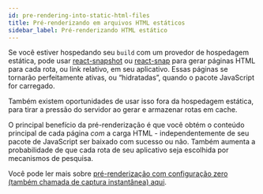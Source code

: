 ```yaml
---
id: pre-rendering-into-static-html-files
title: Pré-renderizando em arquivos HTML estáticos
sidebar_label: Pré-renderizando HTML estático
---
```


Se você estiver hospedando seu `build` com um provedor de hospedagem estática, pode usar [react-snapshot](https://www.npmjs.com/package/react-snapshot) ou [react-snap](https://github.com/stereobooster/react-snap) para gerar páginas HTML para cada rota, ou link relativo, em seu aplicativo. Essas páginas se tornarão perfeitamente ativas, ou “hidratadas”, quando o pacote JavaScript for carregado.

Também existem oportunidades de usar isso fora da hospedagem estática, para tirar a pressão do servidor ao gerar e armazenar rotas em cache.

O principal benefício da pré-renderização é que você obtém o conteúdo principal de cada página _com_ a carga HTML - independentemente de seu pacote de JavaScript ser baixado com sucesso ou não. Também aumenta a probabilidade de que cada rota de seu aplicativo seja escolhida por mecanismos de pesquisa.

Você pode ler mais sobre [pré-renderização com configuração zero (também chamada de captura instantânea) aqui](https://medium.com/superhighfives/an-almost-static-stack-6df0a2791319).
